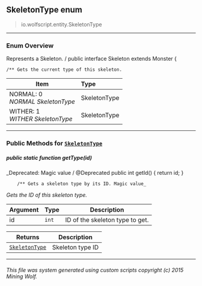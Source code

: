 ## SkeletonType __enum__

>io.wolfscript.entity.SkeletonType

---

### Enum Overview

Represents a Skeleton. /
public interface Skeleton extends Monster {

    /** Gets the current type of this skeleton.

Item | Type   
--- | :--- 
NORMAL: 0<br> _NORMAL SkeletonType_ | SkeletonType
WITHER: 1<br> _WITHER SkeletonType_ | SkeletonType



---


### Public Methods for [`SkeletonType`](SkeletonType.md)

##### <a id='gettype'></a>public static function __getType__(id)
_Deprecated: Magic value /
        @Deprecated
        public int getId() {
            return id;
        }

        /** Gets a skeleton type by its ID. Magic value_

_Gets the ID of this skeleton type._

Argument | Type | Description  
--- | --- | --- 
id | `int` | ID of the skeleton type to get.

Returns | Description
--- | --- 
[`SkeletonType`](SkeletonType.md) | Skeleton type ID


---


###### This file was system generated using custom scripts copyright (c) 2015 Mining Wolf.
	

